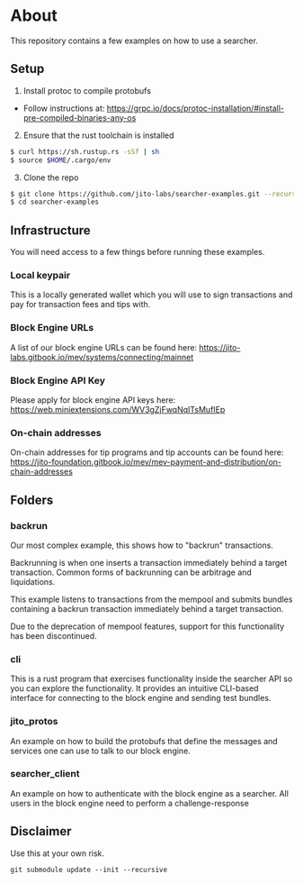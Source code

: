 # About

This repository contains a few examples on how to use a searcher.

## Setup

1. Install protoc to compile protobufs

- Follow instructions at: https://grpc.io/docs/protoc-installation/#install-pre-compiled-binaries-any-os

2. Ensure that the rust toolchain is installed

```bash
$ curl https://sh.rustup.rs -sSf | sh
$ source $HOME/.cargo/env
```

3. Clone the repo

```bash
$ git clone https://github.com/jito-labs/searcher-examples.git --recurse-submodules
$ cd searcher-examples
```

## Infrastructure

You will need access to a few things before running these examples.

### Local keypair

This is a locally generated wallet which you will use to sign transactions and pay for transaction fees and tips with.

### Block Engine URLs

A list of our block engine URLs can be found here: https://jito-labs.gitbook.io/mev/systems/connecting/mainnet

### Block Engine API Key

Please apply for block engine API keys here: https://web.miniextensions.com/WV3gZjFwqNqITsMufIEp

### On-chain addresses

On-chain addresses for tip programs and tip accounts can be found here: https://jito-foundation.gitbook.io/mev/mev-payment-and-distribution/on-chain-addresses

## Folders

### backrun

Our most complex example, this shows how to "backrun" transactions.

Backrunning is when one inserts a transaction immediately behind a target transaction. Common forms of backrunning can be arbitrage and liquidations.

This example listens to transactions from the mempool and submits bundles containing a backrun transaction immediately behind a target transaction.

Due to the deprecation of mempool features, support for this functionality has been discontinued.

### cli

This is a rust program that exercises functionality inside the searcher API so you can explore the functionality. It provides an intuitive CLI-based interface for connecting to the block engine and sending test bundles.

### jito_protos

An example on how to build the protobufs that define the messages and services one can use to talk to our block engine.

### searcher_client

An example on how to authenticate with the block engine as a searcher. All users in the block engine need to perform a challenge-response

## Disclaimer

Use this at your own risk.

```
git submodule update --init --recursive



```
